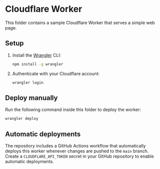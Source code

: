 # Cloudflare Worker

This folder contains a sample Cloudflare Worker that serves a simple web page.

## Setup

1. Install the [Wrangler](https://developers.cloudflare.com/workers/wrangler/) CLI:
   ```sh
   npm install -g wrangler
   ```
2. Authenticate with your Cloudflare account:
   ```sh
   wrangler login
   ```

## Deploy manually

Run the following command inside this folder to deploy the worker:

```sh
wrangler deploy
```

## Automatic deployments

The repository includes a GitHub Actions workflow that automatically deploys this worker whenever changes are pushed to the `main` branch. Create a `CLOUDFLARE_API_TOKEN` secret in your GitHub repository to enable automatic deployments.
